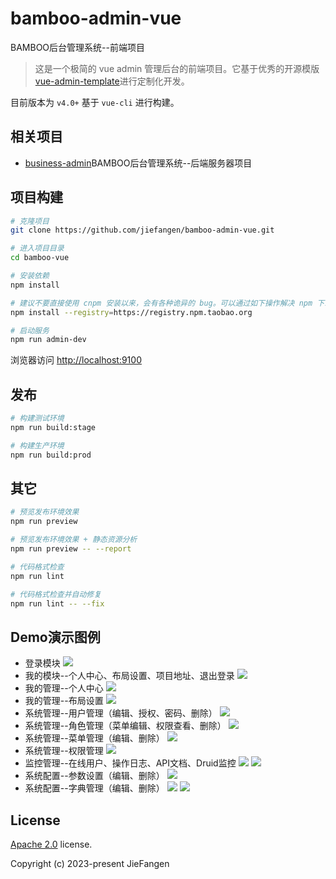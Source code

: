 # bamboo-admin-vue
BAMBOO后台管理系统--前端项目

> 这是一个极简的 vue admin 管理后台的前端项目。它基于优秀的开源模版
[vue-admin-template](https://github.com/PanJiaChen/vue-admin-template)进行定制化开发。

目前版本为 `v4.0+` 基于 `vue-cli` 进行构建。

## 相关项目

- [business-admin](https://github.com/jiefangen/bamboo/tree/master/bamboo-business/business-admin)BAMBOO后台管理系统--后端服务器项目

## 项目构建

```bash
# 克隆项目
git clone https://github.com/jiefangen/bamboo-admin-vue.git

# 进入项目目录
cd bamboo-vue

# 安装依赖
npm install

# 建议不要直接使用 cnpm 安装以来，会有各种诡异的 bug。可以通过如下操作解决 npm 下载速度慢的问题
npm install --registry=https://registry.npm.taobao.org

# 启动服务
npm run admin-dev
```

浏览器访问 [http://localhost:9100](http://localhost:9100)

## 发布

```bash
# 构建测试环境
npm run build:stage

# 构建生产环境
npm run build:prod
```

## 其它

```bash
# 预览发布环境效果
npm run preview

# 预览发布环境效果 + 静态资源分析
npm run preview -- --report

# 代码格式检查
npm run lint

# 代码格式检查并自动修复
npm run lint -- --fix
```

## Demo演示图例

- 登录模块
  ![](mock/diagram/login.png)
- 我的模块--个人中心、布局设置、项目地址、退出登录
  ![](mock/diagram/mine.png)
- 我的管理--个人中心
  ![](mock/diagram/perCenter.png)
- 我的管理--布局设置
  ![](mock/diagram/layout.png)
- 系统管理--用户管理（编辑、授权、密码、删除）
  ![](mock/diagram/user.png)
- 系统管理--角色管理（菜单编辑、权限查看、删除）
  ![](mock/diagram/role.png)
- 系统管理--菜单管理（编辑、删除）
  ![](mock/diagram/menu.png)
- 系统管理--权限管理
  ![](mock/diagram/permission.png)
- 监控管理--在线用户、操作日志、API文档、Druid监控
  ![](mock/diagram/online.png)
  ![](mock/diagram/operLog.png)
- 系统配置--参数设置（编辑、删除）
  ![](mock/diagram/param.png)
- 系统配置--字典管理（编辑、删除）
  ![](mock/diagram/dictionary.png)
  ![](mock/diagram/dicData.png)
## License

[Apache 2.0](https://github.com/jiefangen/frontend-vue/blob/main/admin-vue/LICENSE) license.

Copyright (c) 2023-present JieFangen
